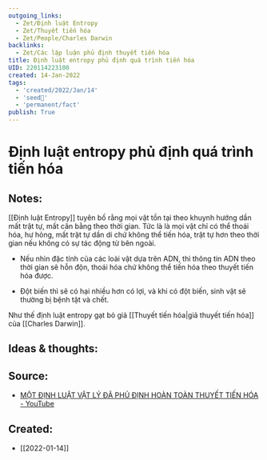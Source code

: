 ```yaml
---
outgoing_links:
  - Zet/Định luật Entropy
  - Zet/Thuyết tiến hóa
  - Zet/People/Charles Darwin
backlinks:
  - Zet/Các lập luận phủ định thuyết tiến hóa
title: Định luật entropy phủ định quá trình tiến hóa
UID: 220114223100
created: 14-Jan-2022
tags:
  - 'created/2022/Jan/14'
  - 'seed🥜'
  - 'permanent/fact'
publish: True
---
```

# Định luật entropy phủ định quá trình tiến hóa

## Notes:
[[Định luật Entropy]] tuyên bố rằng mọi vật tồn tại theo khuynh hướng dần mất trật tự, mất cân bằng theo thời gian. Tức là là mọi vật chỉ có thể thoái hóa, hư hỏng, mất trật tự dần di chứ không thể tiến hóa, trật tự hơn theo thời gian nếu không có sự tác động từ bên ngoài. 

- Nếu nhìn đặc tính của các loài vật dựa trên ADN, thì thông tin ADN theo thời gian sẽ hỗn độn, thoái hóa chứ không thể tiến hóa theo thuyết tiến hóa được.

- Đột biến thì sẽ có hại nhiều hơn có lợi, và khi có đột biến, sinh vật sẽ thường bị bệnh tật và chết.

Như thế định luật entropy gạt bỏ giả [[Thuyết tiến hóa|giả thuyết tiến hóa]] của [[Charles Darwin]].

## Ideas & thoughts:

## Source:
- [MỘT ĐỊNH LUẬT VẬT LÝ ĐÃ PHỦ ĐỊNH HOÀN TOÀN THUYẾT TIẾN HÓA - YouTube](https://www.youtube.com/watch?v=gTfflUngBZA)


## Created:
- [[2022-01-14]]
